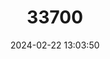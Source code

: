 ---
title: "33700"
category: "Shorea gibbosa"
draft: false
date: 2024-02-22 13:03:50
languages:
  Malay: ["Lun Gajah", "Seraya Kuning Gajah"]
  English: ["Yellow Meranti"]
---